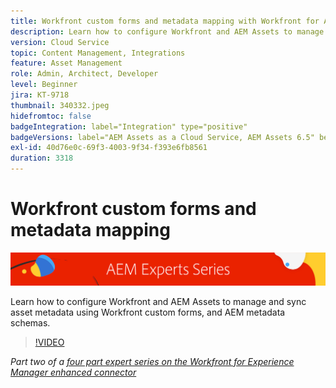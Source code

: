 ```yaml
---
title: Workfront custom forms and metadata mapping with Workfront for AEM enhanced connector
description: Learn how to configure Workfront and AEM Assets to manage and sync asset metadata using Workfront custom forms, and AEM metadata schemas.
version: Cloud Service
topic: Content Management, Integrations
feature: Asset Management
role: Admin, Architect, Developer
level: Beginner
jira: KT-9718
thumbnail: 340332.jpeg
hidefromtoc: false
badgeIntegration: label="Integration" type="positive"
badgeVersions: label="AEM Assets as a Cloud Service, AEM Assets 6.5" before-title="false"
exl-id: 40d76e0c-69f3-4003-9f34-f393e6fb8561
duration: 3318
---
```

# Workfront custom forms and metadata mapping

![AEM Experts Series](./assets/banner.png)

Learn how to configure Workfront and AEM Assets to manage and sync asset metadata using Workfront custom forms, and AEM metadata schemas.

>[!VIDEO](https://video.tv.adobe.com/v/340332?quality=12&learn=on)

_Part two of a [four part expert series on the Workfront for Experience Manager enhanced connector](./overview.md)_
